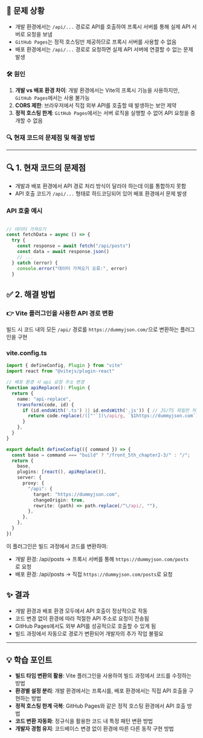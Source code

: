 ## 🚨 문제 상황<br>  
* 개발 환경에서는 `/api/...` 경로로 API를 호출하여 프록시 서버를 통해 실제 API 서버로 요청을 보냄  
* `GitHub Pages`는 정적 호스팅만 제공하므로 프록시 서버를 사용할 수 없음  
* 배포 환경에서는 `/api/...` 경로로 요청하면 실제 API 서버에 연결할 수 없는 문제 발생  
  
### **🛠 원인**<br>  
1. **개발 vs 배포 환경 차이**: 개발 환경에서는 Vite의 프록시 기능을 사용하지만, `GitHub Pages`에서는 사용 불가능  
1. **CORS 제한**: 브라우저에서 직접 외부 API를 호출할 때 발생하는 보안 제약  
1. **정적 호스팅 한계**: `GitHub Pages`에서는 서버 로직을 실행할 수 없어 API 요청을 중개할 수 없음  
  
### **🔍 현재 코드의 문제점 및 해결 방법**<br>  
---  
  
## **🔍 1. 현재 코드의 문제점**<br>  
* 개발과 배포 환경에서 API 경로 처리 방식이 달라야 하는데 이를 통합하지 못함  
* API 호출 코드가 `/api/...` 형태로 하드코딩되어 있어 배포 환경에서 문제 발생  
### **API 호출 예시**<br>  
```typescript  

// 데이터 가져오기
const fetchData = async () => {
  try {
    const response = await fetch("/api/posts")
    const data = await response.json()
    // ...
  } catch (error) {
    console.error("데이터 가져오기 오류:", error)
  }  
```  
  
## **✅ 2. 해결 방법**<br>  
### **👉 Vite 플러그인을 사용한 API 경로 변환**<br>  
빌드 시 코드 내의 모든 `/api/` 경로를 `https://dummyjson.com/`으로 변환하는 플러그인을 구현  
  
### **vite.config.ts**<br>  
```typescript  
import { defineConfig, Plugin } from "vite"
import react from "@vitejs/plugin-react"

// 배포 환경 시 api 요청 주소 변경
function apiReplace(): Plugin { 
  return {
    name: "api-replace",
    transform(code, id) {
      if (id.endsWith('.ts') || id.endsWith('.js')) { // JS/TS 파일만 처리
        return code.replace(/(["'`])\/api/g, `$1https://dummyjson.com`);
      }
    },
  }
}

export default defineConfig(({ command }) => {
  const base = command === "build" ? "/front_5th_chapter2-3/" : "/";
  return {
    base,
    plugins: [react(), apiReplace()],
    server: {
      proxy: {
        "/api": {
          target: "https://dummyjson.com",
          changeOrigin: true,
          rewrite: (path) => path.replace(/^\/api/, ""),
        },
      },
    },
  }
})  
```  
이 플러그인은 빌드 과정에서 코드를 변환하여:  
* 개발 환경: /api/posts → 프록시 서버를 통해 `https://dummyjson.com/posts`로 요청  
* 배포 환경: /api/posts → 직접 `https://dummyjson.com/posts`로 요청  
  
## ✨ **결과**<br>  
* 개발 환경과 배포 환경 모두에서 API 호출이 정상적으로 작동  
* 코드 변경 없이 환경에 따라 적절한 API 주소로 요청이 전송됨  
* GitHub Pages에서도 외부 API를 성공적으로 호출할 수 있게 됨  
* 빌드 과정에서 자동으로 경로가 변환되어 개발자의 추가 작업 불필요  
---  
## 💡 **학습 포인트**<br>  
* **빌드 타임 변환의 활용**: Vite 플러그인을 사용하여 빌드 과정에서 코드를 수정하는 방법  
* **환경별 설정 분리**: 개발 환경에서는 프록시를, 배포 환경에서는 직접 API 호출을 구현하는 방법  
* **정적 호스팅 한계 극복**: GitHub Pages와 같은 정적 호스팅 환경에서 API 호출 방법  
* **코드 변환 자동화**: 정규식을 활용한 코드 내 특정 패턴 변환 방법  
* **개발자 경험 유지**: 코드베이스 변경 없이 환경에 따른 다른 동작 구현 방법  
  
